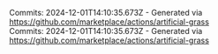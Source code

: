 Commits: 2024-12-01T14:10:35.673Z - Generated via https://github.com/marketplace/actions/artificial-grass
<br>
Commits: 2024-12-01T14:10:35.673Z - Generated via https://github.com/marketplace/actions/artificial-grass
<br>
